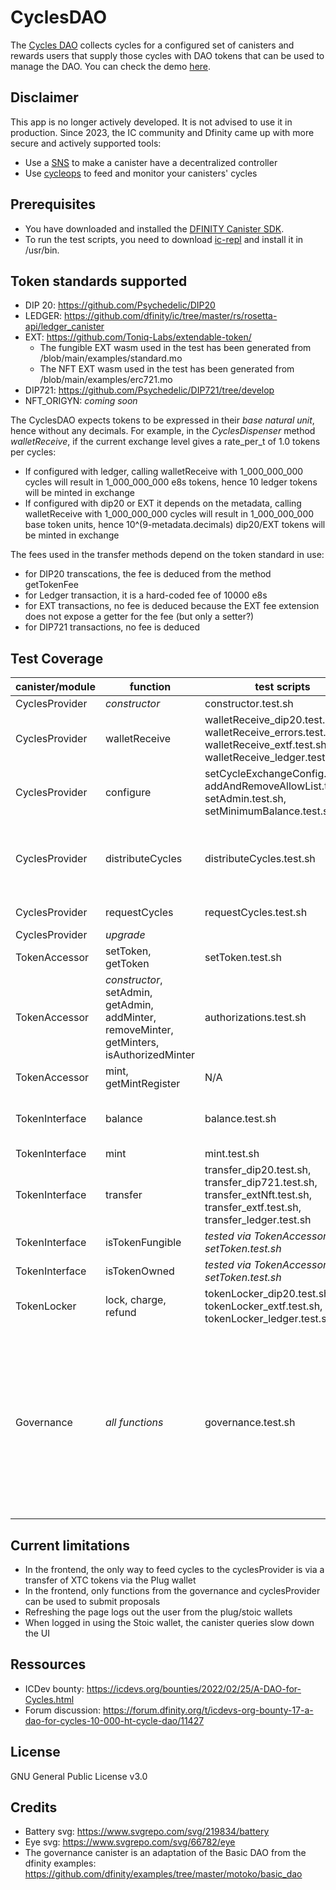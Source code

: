 # CyclesDAO

The [Cycles DAO](https://icdevs.org/bounties/2022/02/25/A-DAO-for-Cycles.html) collects cycles for a configured set of canisters and rewards users that supply those cycles with DAO tokens that can be used to manage the DAO. You can check the demo [here](https://youtu.be/7xMyQT3ddak?si=SEAuxqpv8SsP5OUu).

## Disclaimer
This app is no longer actively developed. It is not advised to use it in production. Since 2023, the IC community and Dfinity came up with more secure and actively supported tools:
 - Use a [SNS](https://internetcomputer.org/docs/current/developer-docs/security/rust-canister-development-security-best-practices#use-a-decentralized-governance-system-like-sns-to-make-a-canister-have-a-decentralized-controller) to make a canister have a decentralized controller
 - Use [cycleops](cycleops.dev) to feed and monitor your canisters' cycles

## Prerequisites

* You have downloaded and installed the [DFINITY Canister SDK](https://sdk.dfinity.org).
* To run the test scripts, you need to download [ic-repl](https://github.com/chenyan2002/ic-repl/releases) and install it in /usr/bin.

## Token standards supported

- DIP 20: https://github.com/Psychedelic/DIP20
- LEDGER: https://github.com/dfinity/ic/tree/master/rs/rosetta-api/ledger_canister
- EXT: https://github.com/Toniq-Labs/extendable-token/
  - The fungible EXT wasm used in the test has been generated from /blob/main/examples/standard.mo
  - The NFT EXT wasm used in the test has been generated from /blob/main/examples/erc721.mo
- DIP721: https://github.com/Psychedelic/DIP721/tree/develop
- NFT_ORIGYN: *coming soon*

The CyclesDAO expects tokens to be expressed in their *base natural unit*, hence without any decimals. For example, in the *CyclesDispenser* method *walletReceive*, if the current exchange level gives a rate_per_t of 1.0 tokens per cycles:
- If configured with ledger, calling walletReceive with 1_000_000_000 cycles will result in 1_000_000_000 e8s tokens, hence 10 ledger tokens will be minted in exchange
- If configured with dip20 or EXT it depends on the metadata, calling walletReceive with 1_000_000_000 cycles will result in 1_000_000_000 base token units, hence 10^(9-metadata.decimals) dip20/EXT tokens will be minted in exchange

The fees used in the transfer methods depend on the token standard in use:
 - for DIP20 transcations, the fee is deduced from the method getTokenFee
 - for Ledger transaction, it is a hard-coded fee of 10000 e8s
 - for EXT transactions, no fee is deduced because the EXT fee extension does not expose a getter for the fee (but only a setter?)
 - for DIP721 transactions, no fee is deduced

## Test Coverage

| canister/module | function | test scripts | left to do | complete |
| ------ | ------ | ------ | ------ | ------ |
| CyclesProvider | *constructor* | constructor.test.sh | N/A | 100% |
| CyclesProvider | walletReceive | walletReceive_dip20.test.sh, walletReceive_errors.test.sh, walletReceive_extf.test.sh, walletReceive_ledger.test.sh | N/A | 100% |
| CyclesProvider | configure | setCycleExchangeConfig.test.sh, addAndRemoveAllowList.test.sh, setAdmin.test.sh, setMinimumBalance.test.sh | N/A | 100% |
| CyclesProvider | distributeCycles | distributeCycles.test.sh | split test to avoid risk of side effects - add test of histories - test trap of canister | 70% |
| CyclesProvider | requestCycles | requestCycles.test.sh | add test of histories | 90% |
| CyclesProvider | *upgrade* | | to do | 0% |
| TokenAccessor | setToken, getToken | setToken.test.sh | N/A | 100% |
| TokenAccessor | *constructor*, setAdmin, getAdmin, addMinter, removeMinter, getMinters, isAuthorizedMinter | authorizations.test.sh | N/A | 100% |
| TokenAccessor | mint, getMintRegister | N/A | to do | 0% |
| TokenInterface | balance | balance.test.sh | uncomment test on dip721 owner once warnings are fixed | 95% |
| TokenInterface | mint | mint.test.sh | N/A | 100% |
| TokenInterface | transfer | transfer_dip20.test.sh, transfer_dip721.test.sh, transfer_extNft.test.sh, transfer_extf.test.sh, transfer_ledger.test.sh | uncomment test on dip721 owner once warnings are fixed | 95% |
| TokenInterface | isTokenFungible | *tested via TokenAccessor setToken.test.sh* | N/A | 100% |
| TokenInterface | isTokenOwned | *tested via TokenAccessor setToken.test.sh* | N/A | 100% |
| TokenLocker | lock, charge, refund | tokenLocker_dip20.test.sh, tokenLocker_extf.test.sh, tokenLocker_ledger.test.sh | test more complexe scenarios | 80% |
| Governance | *all functions* | governance.test.sh | missing: claimCharges and claimRefund functions, complexe scenario with change of token, token accessor configured with LEDGER/DIP20, upgrade; need to fix DIP721 cannot get types for distributeBalance | 50% |

## Current limitations
- In the frontend, the only way to feed cycles to the cyclesProvider is via a transfer of XTC tokens via the Plug wallet
- In the frontend, only functions from the governance and cyclesProvider can be used to submit proposals
- Refreshing the page logs out the user from the plug/stoic wallets
- When logged in using the Stoic wallet, the canister queries slow down the UI

## Ressources

- ICDev bounty: https://icdevs.org/bounties/2022/02/25/A-DAO-for-Cycles.html
- Forum discussion: https://forum.dfinity.org/t/icdevs-org-bounty-17-a-dao-for-cycles-10-000-ht-cycle-dao/11427

## License

GNU General Public License v3.0

## Credits

- Battery svg: https://www.svgrepo.com/svg/219834/battery
- Eye svg: https://www.svgrepo.com/svg/66782/eye
- The governance canister is an adaptation of the Basic DAO from the dfinity examples: https://github.com/dfinity/examples/tree/master/motoko/basic_dao

